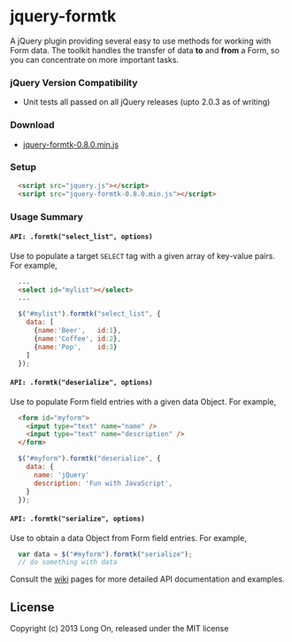 # jquery-formtk

A jQuery plugin providing several easy to use methods for working with Form data. The toolkit handles the transfer of data **to** and **from** a Form, so you can concentrate on more important tasks.

### jQuery Version Compatibility

  * Unit tests all passed on all jQuery releases (upto 2.0.3 as of writing)

### Download

  * [jquery-formtk-0.8.0.min.js](dist/jquery-formtk-0.8.0.min.js)

### Setup

```html
  <script src="jquery.js"></script>
  <script src="jquery-formtk-0.8.0.min.js"></script>
```

### Usage Summary

#### `API: .formtk("select_list", options)`

Use to populate a target `SELECT` tag with a given array of key-value pairs. For example,

```html
  ...
  <select id="mylist"></select>
  ...
```
```javaScript
  $("#mylist").formtk("select_list", {
    data: [
      {name:'Beer',   id:1},
      {name:'Coffee', id:2},
      {name:'Pop',    id:3}
    ]
  });
```

#### `API: .formtk("deserialize", options)`

Use to populate Form field entries with a given data Object. For example,

```html
  <form id="myform">
    <input type="text" name="name" />
    <input type="text" name="description" />
  </form>
```
```javaScript
  $("#myform").formtk("deserialize", {
    data: {
      name: 'jQuery'
      description: 'Fun with JavaScript',
    }
  });
```

#### `API: .formtk("serialize", options)`

Use to obtain a data Object from Form field entries. For example,

```javaScript
  var data = $("#myform").formtk("serialize");
  // do something with data
```

Consult the [wiki](https://github.com/fun-ruby/jquery-formtk/wiki) pages for more detailed API documentation and examples.


## License

Copyright (c) 2013 Long On, released under the MIT license

